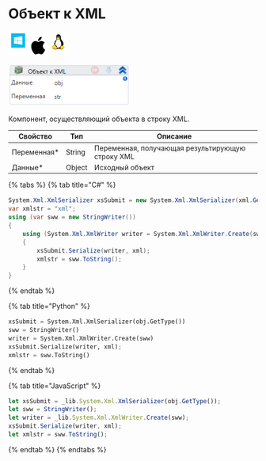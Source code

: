 # Объект к XML

![](<../../../../.gitbook/assets/image (100) (1) (1) (1) (1) (1) (94).png>)

![](<../../../../.gitbook/assets/image (390).png>)

Компонент, осуществляющий объекта в строку XML.

| Свойство     | Тип    | Описание                                         |
| ------------ | ------ | ------------------------------------------------ |
| Переменная\* | String | Переменная, получающая результирующую строку XML |
| Данные\*     | Object | Исходный объект                                  |

{% tabs %}
{% tab title="C#" %}
```csharp
System.Xml.XmlSerializer xsSubmit = new System.Xml.XmlSerializer(xml.GetType());
var xmlstr = "xml";
using (var sww = new StringWriter())
{
    using (System.Xml.XmlWriter writer = System.Xml.XmlWriter.Create(sww))
    {
        xsSubmit.Serialize(writer, xml);
        xmlstr = sww.ToString(); 
    }
}
```
{% endtab %}

{% tab title="Python" %}
```python
xsSubmit = System.Xml.XmlSerializer(obj.GetType())
sww = StringWriter()
writer = System.Xml.XmlWriter.Create(sww)
xsSubmit.Serialize(writer, xml);
xmlstr = sww.ToString()
```
{% endtab %}

{% tab title="JavaScript" %}
```javascript
let xsSubmit = _lib.System.Xml.XmlSerializer(obj.GetType());
let sww = StringWriter();
let writer = _lib.System.Xml.XmlWriter.Create(sww);
xsSubmit.Serialize(writer, xml);
let xmlstr = sww.ToString();
```
{% endtab %}
{% endtabs %}
